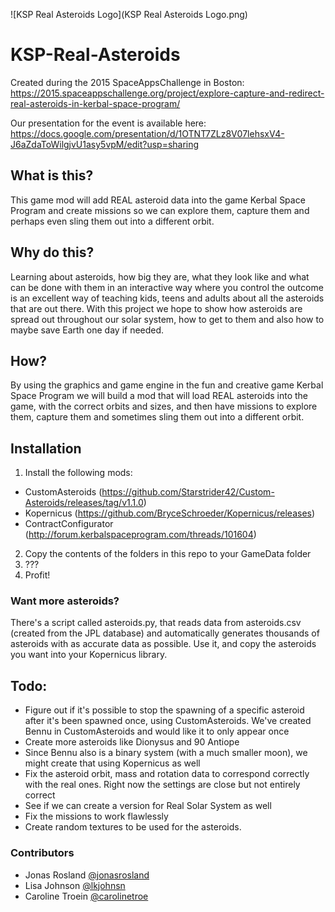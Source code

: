 ![KSP Real Asteroids Logo](KSP Real Asteroids Logo.png)

# KSP-Real-Asteroids

Created during the 2015 SpaceAppsChallenge in Boston: https://2015.spaceappschallenge.org/project/explore-capture-and-redirect-real-asteroids-in-kerbal-space-program/

Our presentation for the event is available here: https://docs.google.com/presentation/d/1OTNT7ZLz8V07lehsxV4-J6aZdaToWilgjvU1asy5vpM/edit?usp=sharing

## What is this?

This game mod will add REAL asteroid data into the game Kerbal Space Program and create missions so we can explore them, capture them and perhaps even sling them out into a different orbit.

## Why do this?

Learning about asteroids, how big they are, what they look like and what can be done with them in an interactive way where you control the outcome is an excellent way of teaching kids, teens and adults about all the asteroids that are out there. With this project we hope to show how asteroids are spread out throughout our solar system, how to get to them and also how to maybe save Earth one day if needed.

## How?

By using the graphics and game engine in the fun and creative game Kerbal Space Program we will build a mod that will load REAL asteroids into the game, with the correct orbits and sizes, and then have missions to explore them, capture them and sometimes sling them out into a different orbit.

## Installation

1. Install the following mods:
 - CustomAsteroids (https://github.com/Starstrider42/Custom-Asteroids/releases/tag/v1.1.0)
 - Kopernicus (https://github.com/BryceSchroeder/Kopernicus/releases)
 - ContractConfigurator (http://forum.kerbalspaceprogram.com/threads/101604)
2. Copy the contents of the folders in this repo to your GameData folder
3. ???
4. Profit!

### Want more asteroids?
There's a script called asteroids.py, that reads data from asteroids.csv (created from the JPL database) and automatically generates thousands of asteroids with as accurate data as possible. Use it, and copy the asteroids you want into your Kopernicus library.

## Todo:
- Figure out if it's possible to stop the spawning of a specific asteroid after it's been spawned once, using CustomAsteroids. We've created Bennu in CustomAsteroids and would like it to only appear once
- Create more asteroids like Dionysus and 90 Antiope
- Since Bennu also is a binary system (with a much smaller moon), we might create that using Kopernicus as well
- Fix the asteroid orbit, mass and rotation data to correspond correctly with the real ones. Right now the settings are close but not entirely correct
- See if we can create a version for Real Solar System as well
- Fix the missions to work flawlessly
- Create random textures to be used for the asteroids.

### Contributors
 - Jonas Rosland [@jonasrosland](https://twitter.com/jonasrosland)
 - Lisa Johnson [@lkjohnsn](https://twitter.com/lkjohnsn)
 - Caroline Troein [@carolinetroe](https://twitter.com/carolinetroe)
